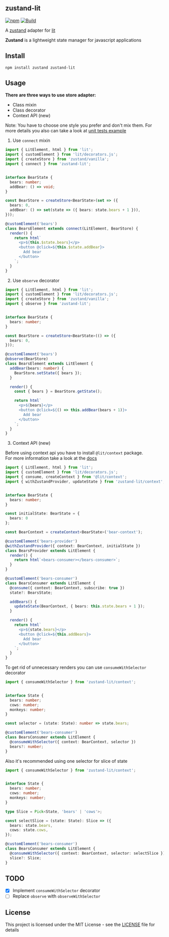 ## zustand-lit

[![npm](https://img.shields.io/npm/v/zustand-lit)](https://www.npmjs.com/package/zustand-lit)
[![Build](https://img.shields.io/github/actions/workflow/status/ennjin/zustand-lit/publish.yml)](https://github.com/ennjin/zustand-lit/actions?query=workflow%3APublish)


A [zustand](https://github.com/pmndrs/zustand) adapter for [lit](https://github.com/lit/lit)

**Zustand** is a lightweight state manager for javascript applications

## Install

```
npm install zustand zustand-lit
```

## Usage

**There are three ways to use store adapter:**
 - Class mixin
 - Class decorator
 - Context API (new)

 Note: You have to choose one style you prefer and don't mix them.
 For more details you also can take a look at [unit tests example](./test/test-components.ts)

 
1. Use `connect` mixin

```ts
import { LitElement, html } from 'lit';
import { customElement } from 'lit/decorators.js';
import { createStore } from 'zustand/vanilla';
import { connect } from 'zustand-lit';


interface BearState {
  bears: number;
  addBear: () => void;
}

const BearStore = createStore<BearState>(set => ({
  bears: 0,
  addBear: () => set(state => ({ bears: state.bears + 1 })),
}));

@customElement('bears')
class BearsElement extends connect(LitElement, BearStore) {
  render() {
    return html`
      <p>${this.$state.bears}</p>
      <button @click=${this.$state.addBear}>
        Add bear
      </button>
    `;
  }
}
```

2. Use `observe` decorator

```ts
import { LitElement, html } from 'lit';
import { customElement } from 'lit/decorators.js';
import { createStore } from 'zustand/vanilla';
import { observe } from 'zustand-lit';


interface BearState {
  bears: number;
}

const BearStore = createStore<BearState>(() => ({
  bears: 0,
}));

@customElement('bears')
@observe(BearStore) 
class BearsElement extends LitElement {
  addBear(bears: number) {
    BearStore.setState({ bears });
  }

  render() {
    const { bears } = BearStore.getState();

    return html`
      <p>${bears}</p>
      <button @click=${() => this.addBear(bears + 1)}>
        Add bear
      </button>
    `;
  }
}
```

3. Context API (new)

Before using context api you have to install `@lit/context` package.  
For more information take a look at the [docs](https://lit.dev/docs/data/context/)

```ts
import { LitElement, html } from 'lit';
import { customElement } from 'lit/decorators.js';
import { consume, createContext } from '@lit/context';
import { withZustandProvider, updateState } from 'zustand-lit/context';


interface BearState {
  bears: number;
}

const initialState: BearState = {
  bears: 0
};

const BearContext = createContext<BearState>('bear-context');

@customElement('bears-provider')
@withZustandProvider({ context: BearContext, initialState }) 
class BearsProvider extends LitElement {
  render() {
    return html`<bears-consumer></bears-consumer>`;
  }
}

@customElement('bears-consumer')
class BearsConsumer extends LitElement {
  @consume({ context: BearContext, subscribe: true })
  state?: BearsState;

  addBears() {
    updateState(BearContext, { bears: this.state.bears + 1 });
  }

  render() {
    return html`
      <p>${state.bears}</p>
      <button @click=${this.addBears}>
        Add bear
      </button>
    `;
  }
}
```

To get rid of unnecessary renders you can use `consumeWithSelector` decorator

```ts
import { consumeWithSelector } from 'zustand-lit/context';


interface State {
  bears: number;
  cows: number;
  monkeys: number;
}

const selector = (state: State): number => state.bears;

@customElement('bears-consumer')
class BearsConsumer extends LitElement {
  @consumeWithSelector({ context: BearContext, selector })
  bears?: number;
}
```

Also it's recommended using one selector for slice of state

```ts
import { consumeWithSelector } from 'zustand-lit/context';


interface State {
  bears: number;
  cows: number;
  monkeys: number;
}

type Slice = Pick<State, 'bears' | 'cows'>;

const selectSlice = (state: State): Slice => ({
  bears: state.bears,
  cows: state.cows,
});

@customElement('bears-consumer')
class BearsConsumer extends LitElement {
  @consumeWithSelector({ context: BearContext, selector: selectSlice })
  slice?: Slice;
}
```

## TODO

- [x] Implement `consumeWithSelector` decorator
- [ ] Replace `observe` with `observeWithSelector`

## License
This project is licensed under the MIT License - see the [LICENSE](./LICENSE.md) file for details
